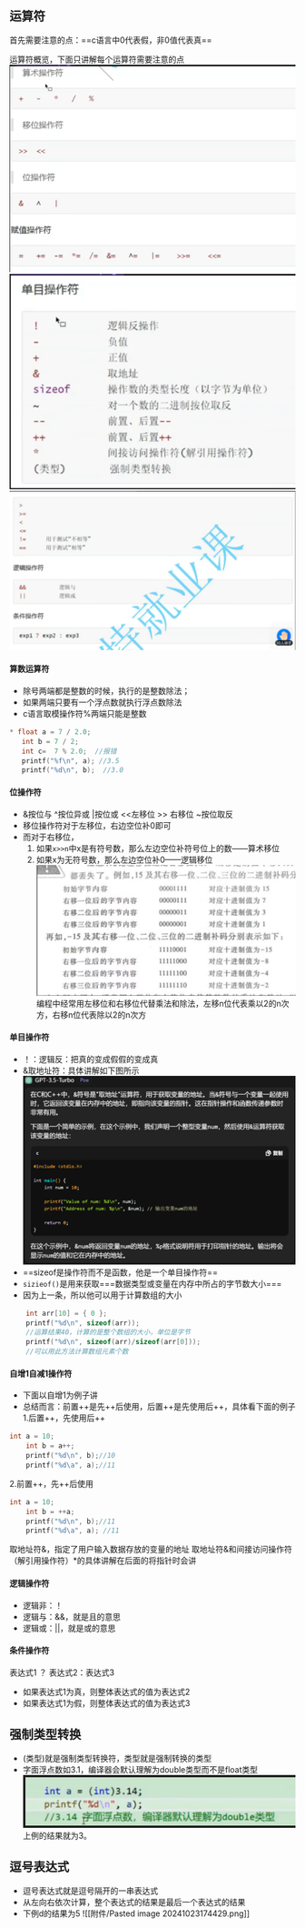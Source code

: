 
## 运算符

首先需要注意的点：==c语言中0代表假，非0值代表真==

运算符概览，下面只讲解每个运算符需要注意的点
![](assets/03运算符、逗号表达式、类型转换/file-20250107223233419.png)
![](assets/03运算符、逗号表达式、类型转换/file-20250107223240675.png)
![](assets/03运算符、逗号表达式、类型转换/file-20250107223248277.png)
#### 算数运算符
* 除号两端都是整数的时候，执行的是整数除法；
* 如果两端只要有一个浮点数就执行浮点数除法
* c语言取模操作符%两端只能是整数
 ```c
* float a = 7 / 2.0; 
	int b = 7 / 2;  
	int c=  7 % 2.0;  //报错
	printf("%f\n", a); //3.5
	printf("%d\n", b);  //3.0
```

#### 位操作符
* &按位与 ^按位异或  |按位或 <<左移位  >> 右移位 ~按位取反
* 移位操作符对于左移位，右边空位补0即可
* 而对于右移位，  
	1. 如果`x>>n`中x是有符号数，那么左边空位补符号位上的数——算术移位  
	2. 如果x为无符号数，那么左边空位补0——逻辑移位
![](assets/03运算符、逗号表达式、类型转换/file-20250107223258969.png)
编程中经常用左移位和右移位代替乘法和除法，左移n位代表乘以2的n次方，右移n位代表除以2的n次方

#### 单目操作符
* ！：逻辑反：把真的变成假假的变成真
* &取地址符：具体讲解如下图所示
![](assets/03运算符、逗号表达式、类型转换/file-20250107223317078.png)  
* ==sizeof是操作符而不是函数，他是一个单目操作符==
* `sizieof()`是用来获取===数据类型或变量在内存中所占的字节数大小===
* 因为上一条，所以他可以用于计算数组的大小
```c
	int arr[10] = { 0 };
	printf("%d\n", sizeof(arr));
	//运算结果40，计算的是整个数组的大小，单位是字节
	printf("%d\n", sizeof(arr)/sizeof(arr[0]));
	//可以用此方法计算数组元素个数
```

#### 自增1自减1操作符
* 下面以自增1为例子讲
* 总结而言：前置++是先++后使用，后置++是先使用后++，具体看下面的例子
1.后置++，先使用后++
```c
int a = 10;
	int b = a++;
	printf("%d\n", b);//10
	printf("%d\a", a);//11
```
2.前置++，先++后使用
```c
int a = 10;
	int b = ++a;
	printf("%d\n", b);//11
	printf("%d\a", a); //11
```

取地址符&，指定了用户输入数据存放的变量的地址
取地址符&和间接访问操作符（解引用操作符）\*的具体讲解在后面的将指针时会讲

#### 逻辑操作符
* 逻辑非：！
* 逻辑与：&&，就是且的意思
* 逻辑或：||，就是或的意思

#### 条件操作符
表达式1 ？ 表达式2：表达式3
* 如果表达式1为真，则整体表达式的值为表达式2
* 如果表达式1为假，则整体表达式的值为表达式3

 
## 强制类型转换
* (类型)就是强制类型转换符，类型就是强制转换的类型
* 字面浮点数如3.1，编译器会默认理解为double类型而不是float类型
![](assets/03运算符、逗号表达式、类型转换/file-20250107223327678.png)  
上例的结果就为3。


## 逗号表达式
* 逗号表达式就是逗号隔开的一串表达式
* 从左向右依次计算，整个表达式的结果是最后一个表达式的结果
* 下例d的结果为5
![[附件/Pasted image 20241023174429.png]]

